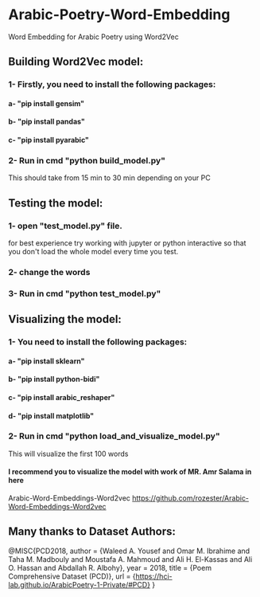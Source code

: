# Arabic-Poetry-Word-Embedding
Word Embedding for Arabic Poetry using Word2Vec

## Building Word2Vec model:
### 1- Firstly, you need to install the following packages:
#### a- "pip install gensim"
#### b- "pip install pandas"
#### c- "pip install pyarabic"

### 2- Run in cmd "python build_model.py"
This should take from 15 min to 30 min depending on your PC



## Testing the model:
### 1- open "test_model.py" file.
for best experience try working with jupyter or python interactive so that you don't load the whole model every time you test.

### 2- change the words

### 3- Run in cmd "python test_model.py"



## Visualizing the model:
### 1- You need to install the following packages:
#### a- "pip install sklearn"
#### b- "pip install python-bidi"
#### c- "pip install arabic_reshaper"
#### d- "pip install matplotlib"

### 2- Run in cmd "python load_and_visualize_model.py" 
This will visualize the first 100 words

#### I recommend you to visualize the model with work of MR. Amr Salama in here
Arabic-Word-Embeddings-Word2vec
https://github.com/rozester/Arabic-Word-Embeddings-Word2vec




## Many thanks to Dataset Authors:

@MISC{PCD2018,
    author = {Waleed A. Yousef and Omar M. Ibrahime and Taha M. Madbouly and Moustafa A. Mahmoud and Ali H. El-Kassas and Ali O. Hassan     and Abdallah R. Albohy},
    year   = 2018,
    title  = {Poem Comprehensive Dataset (PCD)},
    url   = {https://hci-lab.github.io/ArabicPoetry-1-Private/#PCD}
}
